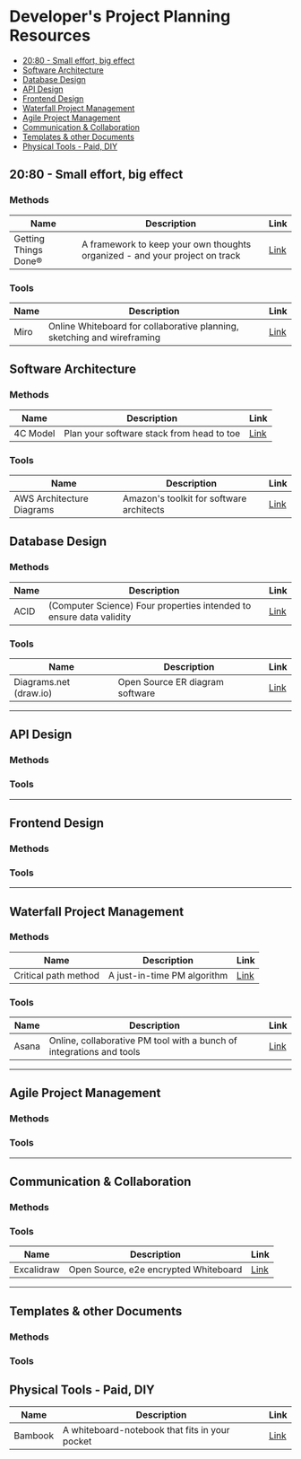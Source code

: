 # Developer's Project Planning Resources

- [20:80 - Small effort, big effect](#2080---small-effort-big-effect)
- [Software Architecture](#software-architecture)
- [Database Design](#database-design)
- [API Design](#api-design)
- [Frontend Design](#frontend-design)
- [Waterfall Project Management](#waterfall-project-management)
- [Agile Project Management](#agile-project-management)
- [Communication & Collaboration](#communication--collaboration)
- [Templates & other Documents](#templates--other-documents)
- [Physical Tools - Paid, DIY](#physical-tools---paid-diy)

## 20:80 - Small effort, big effect

### Methods

| Name                 | Description                                                                 | Link                                   |
| -------------------- | --------------------------------------------------------------------------- | -------------------------------------- |
| Getting Things Done® | A framework to keep your own thoughts organized - and your project on track | [Link](https://gettingthingsdone.com/) |

### Tools

| Name | Description                                                             | Link                      |
| ---- | ----------------------------------------------------------------------- | ------------------------- |
| Miro | Online Whiteboard for collaborative planning, sketching and wireframing | [Link](https://miro.com/) |


## Software Architecture

### Methods

| Name     | Description                               | Link                         |
| -------- | ----------------------------------------- | ---------------------------- |
| 4C Model | Plan your software stack from head to toe | [Link](https://c4model.com/) |

### Tools

| Name                      | Description                              | Link                                                                         |
| ------------------------- | ---------------------------------------- | ---------------------------------------------------------------------------- |
| AWS Architecture Diagrams | Amazon's toolkit for software architects | [Link](https://aws.amazon.com/architecture/reference-architecture-diagrams/) |

## Database Design

### Methods

| Name | Description                                                         | Link                                       |
| ---- | ------------------------------------------------------------------- | ------------------------------------------ |
| ACID | (Computer Science) Four properties intended to ensure data validity | [Link](https://en.wikipedia.org/wiki/ACID) |

### Tools

| Name                   | Description                     | Link                              |
| ---------------------- | ------------------------------- | --------------------------------- |
| Diagrams.net (draw.io) | Open Source ER diagram software | [Link](https://app.diagrams.net/) |

---

## API Design

### Methods

### Tools

---

## Frontend Design

### Methods

### Tools

---

## Waterfall Project Management

### Methods

| Name                 | Description                 | Link                                                       |
| -------------------- | --------------------------- | ---------------------------------------------------------- |
| Critical path method | A just-in-time PM algorithm | [Link](https://en.wikipedia.org/wiki/Critical_path_method) |

### Tools


| Name  | Description                                                          | Link                       |
| ----- | -------------------------------------------------------------------- | -------------------------- |
| Asana | Online, collaborative PM tool with a bunch of integrations and tools | [Link](https://asana.com/) |


---

## Agile Project Management

### Methods

### Tools

---

## Communication & Collaboration

### Methods

### Tools


| Name       | Description                           | Link                            |
| ---------- | ------------------------------------- | ------------------------------- |
| Excalidraw | Open Source, e2e encrypted Whiteboard | [Link](https://excalidraw.com/) |

---

## Templates & other Documents

### Methods

### Tools

## Physical Tools - Paid, DIY

| Name    | Description                                    | Link                                         |
| ------- | ---------------------------------------------- | -------------------------------------------- |
| Bambook | A whiteboard-notebook that fits in your pocket | [Link](https://www.bambook.org/en/notebooks) |
